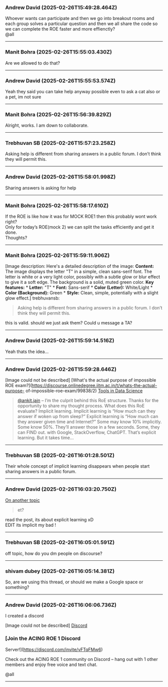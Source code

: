 ### Andrew David (2025-02-26T15:49:28.464Z)

Whoever wants can participate and then we go into breakout rooms and each
group solves a particular question and then we all share the code so we can
complete the ROE faster and more effienctly?  
@all


---
### Manit Bohra (2025-02-26T15:55:03.430Z)

Are we allowed to do that?


---
### Andrew David (2025-02-26T15:55:53.574Z)

Yeah they said you can take help anyway possible even to ask a cat also or a
pet, im not sure


---
### Manit Bohra (2025-02-26T15:56:39.829Z)

Alright, works. I am down to collaborate.


---
### Trebhuvan SB (2025-02-26T15:57:23.258Z)

Asking help is different from sharing answers in a public forum. I don’t think
they will permit this.


---
### Andrew David (2025-02-26T15:58:01.998Z)

Sharing answers is asking for help


---
### Manit Bohra (2025-02-26T15:58:17.610Z)

If the ROE is like how it was for MOCK ROE1 then this probably wont work
right?  
Only for today’s ROE(mock 2) we can split the tasks efficiently and get it
done.  
Thoughts?


---
### Manit Bohra (2025-02-26T15:59:11.906Z)

[Image description: Here's a detailed description of the image: **Content:**
The image displays the letter "T" in a simple, clean sans-serif font. The
letter is white or a very light color, possibly with a subtle glow or blur
effect to give it a soft edge. The background is a solid, muted green color.
**Key features:** * **Letter:** "T" * **Font:** Sans-serif * **Color
(Letter):** White/Light * **Color (Background):** Green * **Style:** Clean,
simple, potentially with a slight glow effect.] trebhuvansb:

> Asking help is different from sharing answers in a public forum. I don’t
> think they will permit this.

this is valid. should we just ask them? Could u message a TA?


---
### Andrew David (2025-02-26T15:59:14.516Z)

Yeah thats the idea…


---
### Andrew David (2025-02-26T15:59:28.646Z)

[Image could not be described] [What's the actual purpose of impossible ROE
exam?](https://discourse.onlinedegree.iitm.ac.in/t/whats-the-actual-purpose-
of-impossible-roe-exam/99838/2) [Tools in Data Science](/c/courses/tds-kb/34)

> [@ankit.jain](/u/ankit.jain) – I’m the culprit behind this RoE structure.
> Thanks for the opportunity to share my thought process. What does this RoE
> evaluate? Implicit learning. Implicit learning is “How much can they answer
> if woken up from sleep?” Explicit learning is “How much can they answer
> given time and Internet?” Some may know 10% implicitly. Some know 50%.
> They’ll answer those in a few seconds. Some, they can FIND out. with Google,
> StackOverflow, ChatGPT. That’s explicit learning. But it takes time…


---
### Trebhuvan SB (2025-02-26T16:01:28.501Z)

Their whole concept of implicit learning disappears when people start sharing
answers in a public forum.


---
### Andrew David (2025-02-26T16:03:20.750Z)

[On another topic](/t/99838/2)

> et?

read the post, its about explicit learning xD  
EDIT its implicit my bad !


---
### Trebhuvan SB (2025-02-26T16:05:01.591Z)

off topic, how do you dm people on discourse?


---
### shivam dubey (2025-02-26T16:05:14.381Z)

So, are we using this thread, or should we make a Google space or something?


---
### Andrew David (2025-02-26T16:06:06.736Z)

I created a discord

[Image could not be described] [Discord](https://discord.com/invite/vFTqFMw6)

### [Join the ACING ROE 1 Discord
Server!](https://discord.com/invite/vFTqFMw6)

Check out the ACING ROE 1 community on Discord – hang out with 1 other members
and enjoy free voice and text chat.

@all


---
